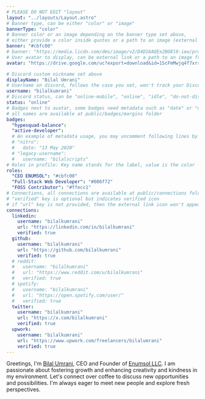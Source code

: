 ```yaml
---
# PLEASE DO NOT EDIT "layout"
layout: "../layouts/Layout.astro"
# Banner type, can be either "color" or "image"
bannerType: "color"
# Banner color or an image depending on the banner type set above,
# either provide a color inside quotes or a path to an image (external links are supported)
banner: "#cbfc00"
# banner: "https://media.licdn.com/dms/image/v2/D4D16AQEx2BO8l0-iew/profile-displaybackgroundimage-shrink_350_1400/profile-displaybackgroundimage-shrink_350_1400/0/1728463940838?e=1733961600&v=beta&t=DCLEH6JRuHo6FbquUGCiEtqSvHwuYr2bBxHb3R9Rbic"
# User avatar to display, can be external link or a path to an image from public folder
avatar: "https://drive.google.com/uc?export=download&id=1ScFmMwjq4f7xrrzrdWbNSQE8TEfyjawY"

# Discord custom nickname set above
displayName: "Bilal Umrani"
# Username on discord, follows the case you set, won't track your Discord account e.g. "example#123" or "example"
username: "bilalkumrani"
# Discord status, can be "online-mobile", "online", "idle", "do-not-disturb", "invisible" or "streaming"
status: "online"
# Badges next to avatar, some badges need metadata such as "date" or "username"
# all names are available at public/badges/margins folder
badges:
  "hypesquad-balance":
  "active-developer":
  # An example of metadata usage, you may uncomment following lines by removing "#":
  # "nitro":
  #   date: "13 May 2020"
  # "legacy-username":
  #   username: "bilalscripts"
# Roles in profile: Key name stands for the label, value is the color
roles:
  "CEO ENUMSOL": "#cbfc00"
  "Full-Stack Web Developer": "#006f72"
  "FOSS Contributor": "#ffecc1"
# Connections, all connections are available at public/connections folder
# "verified" key is optional but indicates verified icon
# if "url" key is not provided, then the external link icon won't appear
connections:
  linkedin:
    username: "bilalkumrani"
    url: "https://linkedin.com/in/bilalkumrani"
    verified: true
  github:
    username: "bilalkumrani"
    url: "https://github.com/bilalkumrani"
    verified: true
  # reddit:
  #   username: "bilalkumrani"
  #   url: "https://www.reddit.com/u/bilalkumrani"
  #   verified: true
  # spotify:
  #   username: "bilalkumrani"
  #   url: "https://open.spotify.com/user/"
  #   verified: true
  twitter:
    username: "bilalkumrani"
    url: "https://x.com/bilalkumrani"
    verified: true
  upwork:
    username: "bilalkumrani"
    url: "https://www.upwork.com/freelancers/bilalumrani"
    verified: true
---
```


<!-- Your About Me section -->

Greetings, I'm [Bilal Umrani](https://bilalumrani.com), CEO and Founder of [Enumsol LLC](https://enumsol.com). I am passionate about fostering growth and enhancing creativity and kindness in my environment. Let's connect over coffee to discuss new opportunities and possibilities. I'm always eager to meet new people and explore fresh perspectives.
